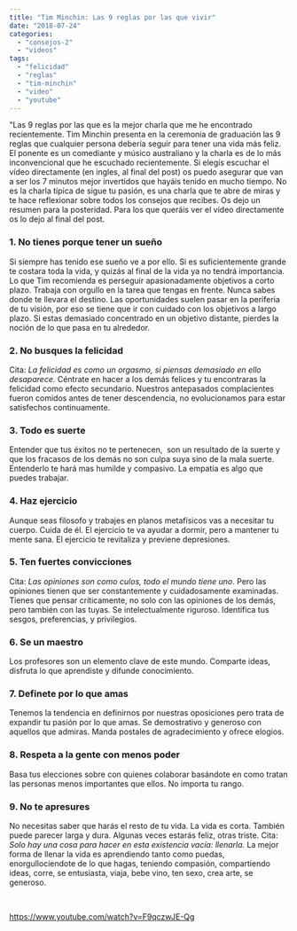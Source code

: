 ```yaml
---
title: "Tim Minchin: Las 9 reglas por las que vivir"
date: "2018-07-24"
categories: 
  - "consejos-2"
  - "videos"
tags: 
  - "felicidad"
  - "reglas"
  - "tim-minchin"
  - "video"
  - "youtube"
---
```


"Las 9 reglas por las que es la mejor charla que me he encontrado recientemente. Tim Minchin presenta en la ceremonia de graduación las 9 reglas que cualquier persona debería seguir para tener una vida más feliz. El ponente es un comediante y músico australiano y la charla es de lo más inconvencional que he escuchado recientemente. Si elegís escuchar el vídeo directamente (en ingles, al final del post) os puedo asegurar que van a ser los 7 minutos mejor invertidos que hayáis tenido en mucho tiempo. No es la charla típica de sigue tu pasión, es una charla que te abre de miras y te hace reflexionar sobre todos los consejos que recibes. Os dejo un resumen para la posteridad. Para los que queráis ver el vídeo directamente os lo dejo al final del post.

### 1\. No tienes porque tener un sueño

Si siempre has tenido ese sueño ve a por ello. Si es suficientemente grande te costara toda la vida, y quizás al final de la vida ya no tendrá importancia. Lo que Tim recomienda es perseguir apasionadamente objetivos a corto plazo. Trabaja con orgullo en la tarea que tengas en frente. Nunca sabes donde te llevara el destino. Las oportunidades suelen pasar en la periferia de tu visión, por eso se tiene que ir con cuidado con los objetivos a largo plazo. Si estas demasiado concentrado en un objetivo distante, pierdes la noción de lo que pasa en tu alrededor.

### 2\. No busques la felicidad

Cita: _La felicidad es como un orgasmo, si piensas demasiado en ello desaparece._ Céntrate en hacer a los demás felices y tu encontraras la felicidad como efecto secundario. Nuestros antepasados complacientes fueron comidos antes de tener descendencia, no evolucionamos para estar satisfechos continuamente.

### 3\. Todo es suerte

Entender que tus éxitos no te pertenecen,  son un resultado de la suerte y que los fracasos de los demás no son culpa suya sino de la mala suerte. Entenderlo te hará mas humilde y compasivo. La empatía es algo que puedes trabajar.

### 4\. Haz ejercicio

Aunque seas filosofo y trabajes en planos metafísicos vas a necesitar tu cuerpo. Cuida de él. El ejercicio te va ayudar a dormir, pero a mantener tu mente sana. El ejercicio te revitaliza y previene depresiones.

### 5\. Ten fuertes convicciones

Cita: _Las opiniones son como culos, todo el mundo tiene uno_. Pero las opiniones tienen que ser constantemente y cuidadosamente examinadas. Tienes que pensar críticamente, no solo con las opiniones de los demás, pero también con las tuyas. Se intelectualmente riguroso. Identifica tus sesgos, preferencias, y privilegios.

### 6\. Se un maestro

Los profesores son un elemento clave de este mundo. Comparte ideas, disfruta lo que aprendiste y difunde conocimiento.

### 7\. Definete por lo que amas

Tenemos la tendencia en definirnos por nuestras oposiciones pero trata de expandir tu pasión por lo que amas. Se demostrativo y generoso con aquellos que admiras. Manda postales de agradecimiento y ofrece elogios.

### 8\. Respeta a la gente con menos poder

Basa tus elecciones sobre con quienes colaborar basándote en como tratan las personas menos importantes que ellos. No importa tu rango.

### 9\. No te apresures

No necesitas saber que harás el resto de tu vida. La vida es corta. También puede parecer larga y dura. Algunas veces estarás feliz, otras triste. Cita: _Solo hay una cosa para hacer en esta existencia vacía: llenarla_. La mejor forma de llenar la vida es aprendiendo tanto como puedas, enorgullociendote de lo que hagas, teniendo compasión, compartiendo ideas, corre, se entusiasta, viaja, bebe vino, ten sexo, crea arte, se generoso.

 

https://www.youtube.com/watch?v=F9qczwJE-Qg
